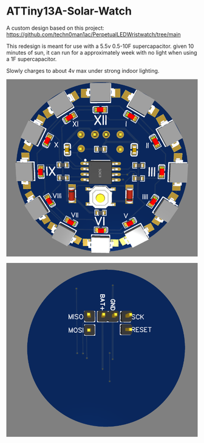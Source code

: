 # ATTiny13A-Solar-Watch

A custom design based on this project: https://github.com/techn0man1ac/PerpetualLEDWristwatch/tree/main

This redesign is meant for use with a 5.5v 0.5-10F supercapacitor. given 10 minutes of sun, it can run for a approximately week with no light when using a 1F supercapacitor.

Slowly charges to about 4v max under strong indoor lighting.

![DigiSpark](Front.PNG)

![DigiSpark](Back.PNG)


